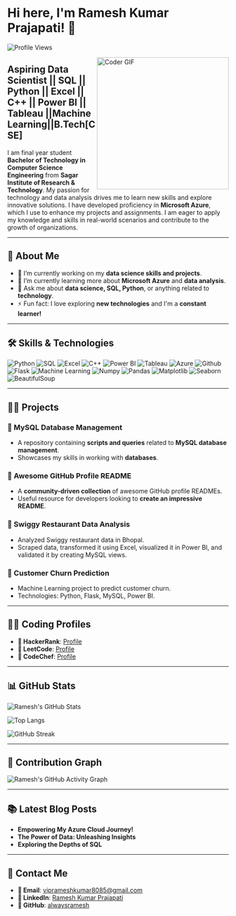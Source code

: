 # Hi here, I'm Ramesh Kumar Prajapati! 👋

![Profile Views](https://komarev.com/ghpvc/?username=alwaysramesh&label=Profile%20Views&color=blue&style=plastic)

<img align="right" alt="Coder GIF" width="300" src="https://media.giphy.com/media/qgQUggAC3Pfv687qPC/giphy.gif" />

## Aspiring Data Scientist || SQL || Python || Excel || C++ || Power BI || Tableau ||Machine Learning||B.Tech[CSE]

I am final year student **Bachelor of Technology in Computer Science Engineering** from **Sagar Institute of Research & Technology**. My passion for technology and data analysis drives me to learn new skills and explore innovative solutions. I have developed proficiency in **Microsoft Azure**, which I use to enhance my projects and assignments. I am eager to apply my knowledge and skills in real-world scenarios and contribute to the growth of organizations.

---

## 🚀 About Me
- 🔭 I’m currently working on my **data science skills and projects**.
- 🌱 I’m currently learning more about **Microsoft Azure** and **data analysis**.
- 💬 Ask me about **data science, SQL, Python**, or anything related to **technology**.
- ⚡ Fun fact: I love exploring **new technologies** and I'm a **constant learner!**

---

## 🛠 Skills & Technologies

![Python](https://img.shields.io/badge/Python-3776AB?style=for-the-badge&logo=python&logoColor=white)
![SQL](https://img.shields.io/badge/SQL-4479A1?style=for-the-badge&logo=mysql&logoColor=white)
![Excel](https://img.shields.io/badge/Excel-217346?style=for-the-badge&logo=microsoft-excel&logoColor=white)
![C++](https://img.shields.io/badge/C++-00599C?style=for-the-badge&logo=c%2B%2B&logoColor=white)
![Power BI](https://img.shields.io/badge/Power%20BI-F2C811?style=for-the-badge&logo=power-bi&logoColor=black)
![Tableau](https://img.shields.io/badge/Tableau-E97627?style=for-the-badge&logo=tableau&logoColor=white)
![Azure](https://img.shields.io/badge/Microsoft%20Azure-0078D4?style=for-the-badge&logo=microsoft-azure&logoColor=white)
![Github](https://img.shields.io/badge/Github-181717?style=for-the-badge&logo=github&logoColor=white)
![Flask](https://img.shields.io/badge/Flask-000000?style=for-the-badge&logo=flask&logoColor=white)
![Machine Learning](https://img.shields.io/badge/Machine%20Learning-0277BD?style=for-the-badge&logo=machine-learning&logoColor=white)
![Numpy](https://img.shields.io/badge/Numpy-013243?style=for-the-badge&logo=numpy&logoColor=white)
![Pandas](https://img.shields.io/badge/Pandas-150458?style=for-the-badge&logo=pandas&logoColor=white)
![Matplotlib](https://img.shields.io/badge/Matplotlib-3776AB?style=for-the-badge&logo=python&logoColor=white)
![Seaborn](https://img.shields.io/badge/Seaborn-3776AB?style=for-the-badge&logo=python&logoColor=white)
![BeautifulSoup](https://img.shields.io/badge/BeautifulSoup-4B8BBE?style=for-the-badge&logo=python&logoColor=white)

---

## 👨‍💻 Projects

### 🔹 MySQL Database Management
- A repository containing **scripts and queries** related to **MySQL database management**.
- Showcases my skills in working with **databases**.

### 🔹 Awesome GitHub Profile README
- A **community-driven collection** of awesome GitHub profile READMEs.
- Useful resource for developers looking to **create an impressive README**.

### 🔹 Swiggy Restaurant Data Analysis
- Analyzed Swiggy restaurant data in Bhopal.
- Scraped data, transformed it using Excel, visualized it in Power BI, and validated it by creating MySQL views.

### 🔹 Customer Churn Prediction
- Machine Learning project to predict customer churn.
- Technologies: Python, Flask, MySQL, Power BI.

---

## 👨‍💻 Coding Profiles

- **🔹 HackerRank**: [Profile](https://www.hackerrank.com/profile/alwaysramesh)
- **🔹 LeetCode**: [Profile](https://leetcode.com/u/alwaysramesh/)
- **🔹 CodeChef**: [Profile](https://www.codechef.com/users/viprameshkumar)

---

## 📊 GitHub Stats

![Ramesh's GitHub Stats](https://github-readme-stats.vercel.app/api?username=alwaysramesh&show_icons=true&theme=radical)

![Top Langs](https://github-readme-stats.vercel.app/api/top-langs/?username=alwaysramesh&layout=compact&theme=radical)

![GitHub Streak](https://github-readme-streak-stats.herokuapp.com/?user=alwaysramesh&theme=radical)

---

## 🚀 Contribution Graph

![Ramesh's GitHub Activity Graph](https://github-readme-activity-graph.vercel.app/graph?username=alwaysramesh&theme=radical)

---

## 📚 Latest Blog Posts
<!-- BLOG-POST-LIST:START -->
- **Empowering My Azure Cloud Journey!**
- **The Power of Data: Unleashing Insights**
- **Exploring the Depths of SQL**
<!-- BLOG-POST-LIST:END -->

---

## 📩 Contact Me

- **📧 Email**: [viprameshkumar8085@gmail.com](viprameshkumar8085@gmail.com)
- **💼 LinkedIn**: [Ramesh Kumar Prajapati](https://www.linkedin.com/in/your-link-here)
- **🐙 GitHub**: [alwaysramesh](https://github.com/alwaysramesh)
